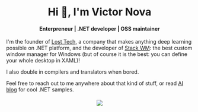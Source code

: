 <h1 align="center">Hi 👋, I'm Victor Nova</h1>
<h4 align="center">Enterpreneur | .NET developer | OSS maintainer</h4>

I'm the founder of [Lost Tech](https://losttech.software/), a company that makes anything deep learning possible on .NET platform, and the developer of [Stack WM](https://losttech.software/stack-whatsnew.html): the best custom window manager for Windows (but of course it is the best: you can define your whole desktop in XAML)!

I also double in compilers and translators when bored.
  
Feel free to reach out to me anywhere about that kind of stuff, or read [AI blog](https://ml.blogs.losttech.software/) for cool .NET samples.

<h4 align="center">
<img src="https://github-readme-stats.vercel.app/api?username=lostmsu&show_icons=true&theme=dark&include_all_commits=true"/>
</div>
